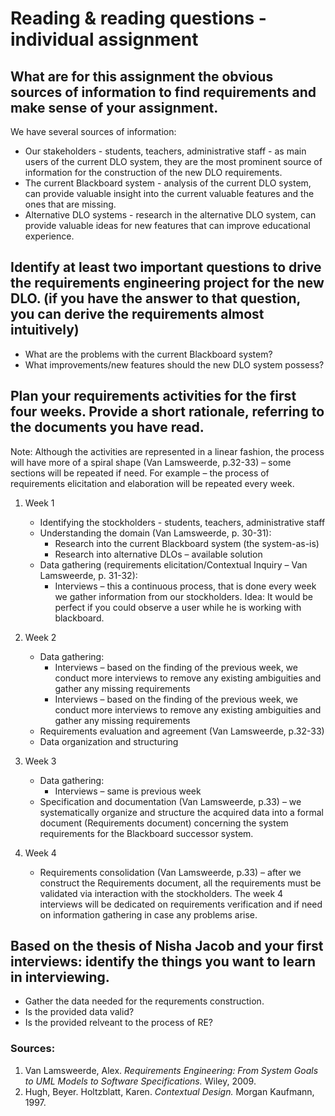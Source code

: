 # Reading & reading questions - individual assignment

## What are for this assignment the obvious sources of information to find requirements and make sense of your assignment.

We have several sources of information:
-	Our stakeholders - students, teachers, administrative staff - as main users of the current DLO system, they are the most prominent source of information for the construction of the new DLO requirements.
-	The current Blackboard system - analysis of the current DLO system, can provide valuable insight into the current valuable features and the ones that are missing.
-	Alternative DLO systems - research in the alternative DLO system, can provide valuable ideas for new features that can improve educational experience.

## Identify at least two important questions to drive the requirements engineering project for the new DLO. (if you have the answer to that question, you can derive the requirements almost intuitively) 

-	What are the problems with the current Blackboard system?
-	What improvements/new features should the new DLO system possess?

## Plan your requirements activities for the first four weeks. Provide a short rationale, referring to the documents you have read. 

Note: Although the activities are represented in a linear fashion, the process will have more of a spiral shape (Van Lamsweerde, p.32-33) – some sections will be repeated if need. For example – the process of requirements elicitation and elaboration will be repeated every week.

1. Week 1
	- Identifying the stockholders - students, teachers, administrative staff
	- Understanding the domain (Van Lamsweerde, p. 30-31):
		* Research into the current Blackboard system (the system-as-is)
		* Research into alternative DLOs – available solution
	- Data gathering (requirements elicitation/Contextual Inquiry – Van Lamsweerde, p. 31-32):
		* Interviews – this a continuous process, that is done every week we gather information from our stockholders. Idea: It would be perfect if you could observe a user while he is working with blackboard.

2. Week 2
	- Data gathering:
		* Interviews – based on the finding of the previous week, we conduct more interviews to remove any existing ambiguities and gather any missing requirements
		* Interviews – based on the finding of the previous week, we conduct more interviews to remove any existing ambiguities and gather any missing requirements
	- Requirements evaluation and agreement (Van Lamsweerde, p.32-33)
	- Data organization and structuring
	
3. Week 3
	- Data gathering:
		* Interviews – same is previous week
	- Specification and documentation (Van Lamsweerde, p.33) – we systematically organize and structure the acquired data into a formal document (Requirements document) concerning the system requirements for the Blackboard successor system.

4. Week 4
	- Requirements consolidation (Van Lamsweerde, p.33) – after we construct the Requirements document, all the requirements must be validated via interaction with the stockholders. The week 4 interviews will be dedicated on requirements verification and if need on information gathering in case any problems arise.


## Based on the thesis of Nisha Jacob and your first interviews: identify the things you want to learn in interviewing.
- Gather the data needed for the requrements construction.
- Is the provided data valid?
- Is the provided relveant to the process of RE?

### Sources:
1. Van Lamsweerde, Alex. *Requirements Engineering: From System Goals to UML Models to Software Specifications.* Wiley, 2009.
2. Hugh, Beyer. Holtzblatt, Karen. *Contextual Design.* Morgan Kaufmann, 1997.
